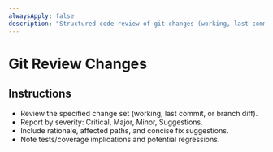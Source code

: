 ```yaml
---
alwaysApply: false
description: "Structured code review of git changes (working, last commit, or branch diff)"
---
```


# Git Review Changes

## Instructions
- Review the specified change set (working, last commit, or branch diff).
- Report by severity: Critical, Major, Minor, Suggestions.
- Include rationale, affected paths, and concise fix suggestions.
- Note tests/coverage implications and potential regressions.

